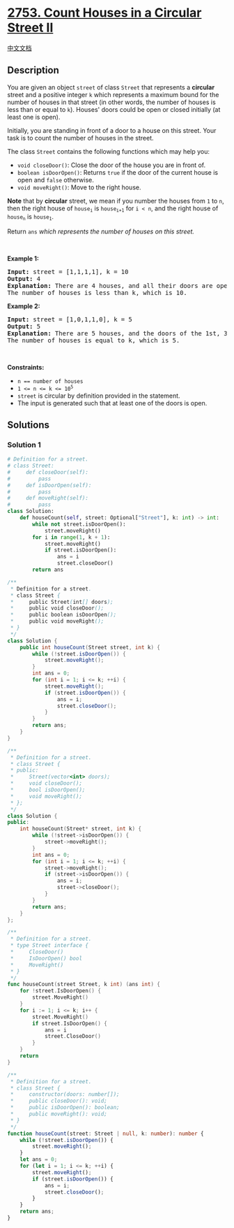 # [2753. Count Houses in a Circular Street II](https://leetcode.com/problems/count-houses-in-a-circular-street-ii)

[中文文档](./solution/2700-2799/2753.Count%20Houses%20in%20a%20Circular%20Street%20II/README.md)

<!-- tags: -->

## Description

<p>You are given an object <code>street</code> of class <code>Street</code> that represents a <strong>circular</strong> street and a positive integer <code>k</code> which represents a maximum bound for the number of houses in that street (in other words, the number of houses is less than or equal to <code>k</code>). Houses&#39; doors could be open or closed initially (at least one is open).</p>

<p>Initially, you are standing in front of a door to a house on this street. Your task is to count the number of houses in the street.</p>

<p>The class <code>Street</code> contains the following functions which may help you:</p>

<ul>
	<li><code>void closeDoor()</code>: Close the door of the house you are in front of.</li>
	<li><code>boolean isDoorOpen()</code>: Returns <code>true</code> if the door of the current house is open and <code>false</code> otherwise.</li>
	<li><code>void moveRight()</code>: Move to the right house.</li>
</ul>

<p><strong>Note</strong> that by <strong>circular</strong> street, we mean if you number the houses from <code>1</code> to <code>n</code>, then the right house of <code>house<sub>i</sub></code> is <code>house<sub>i+1</sub></code> for <code>i &lt; n</code>, and the right house of <code>house<sub>n</sub></code> is <code>house<sub>1</sub></code>.</p>

<p>Return <code>ans</code> <em>which represents the number of houses on this street.</em></p>

<p>&nbsp;</p>
<p><strong class="example">Example 1:</strong></p>

<pre>
<strong>Input:</strong> street = [1,1,1,1], k = 10
<strong>Output:</strong> 4
<strong>Explanation:</strong> There are 4 houses, and all their doors are open. 
The number of houses is less than k, which is 10.</pre>

<p><strong class="example">Example 2:</strong></p>

<pre>
<strong>Input:</strong> street = [1,0,1,1,0], k = 5
<strong>Output:</strong> 5
<strong>Explanation:</strong> There are 5 houses, and the doors of the 1st, 3rd, and 4th house (moving in the right direction) are open, and the rest are closed.
The number of houses is equal to k, which is 5.
</pre>

<p>&nbsp;</p>
<p><strong>Constraints:</strong></p>

<ul>
	<li><code>n == number of houses</code></li>
	<li><code>1 &lt;= n &lt;= k &lt;= 10<sup>5</sup></code></li>
	<li><code>street</code> is circular by definition provided in the statement.</li>
	<li>The input is generated such that at least one of the doors is open.</li>
</ul>

## Solutions

### Solution 1

<!-- tabs:start -->

```python
# Definition for a street.
# class Street:
#     def closeDoor(self):
#         pass
#     def isDoorOpen(self):
#         pass
#     def moveRight(self):
#         pass
class Solution:
    def houseCount(self, street: Optional["Street"], k: int) -> int:
        while not street.isDoorOpen():
            street.moveRight()
        for i in range(1, k + 1):
            street.moveRight()
            if street.isDoorOpen():
                ans = i
                street.closeDoor()
        return ans
```

```java
/**
 * Definition for a street.
 * class Street {
 *     public Street(int[] doors);
 *     public void closeDoor();
 *     public boolean isDoorOpen();
 *     public void moveRight();
 * }
 */
class Solution {
    public int houseCount(Street street, int k) {
        while (!street.isDoorOpen()) {
            street.moveRight();
        }
        int ans = 0;
        for (int i = 1; i <= k; ++i) {
            street.moveRight();
            if (street.isDoorOpen()) {
                ans = i;
                street.closeDoor();
            }
        }
        return ans;
    }
}
```

```cpp
/**
 * Definition for a street.
 * class Street {
 * public:
 *     Street(vector<int> doors);
 *     void closeDoor();
 *     bool isDoorOpen();
 *     void moveRight();
 * };
 */
class Solution {
public:
    int houseCount(Street* street, int k) {
        while (!street->isDoorOpen()) {
            street->moveRight();
        }
        int ans = 0;
        for (int i = 1; i <= k; ++i) {
            street->moveRight();
            if (street->isDoorOpen()) {
                ans = i;
                street->closeDoor();
            }
        }
        return ans;
    }
};
```

```go
/**
 * Definition for a street.
 * type Street interface {
 *     CloseDoor()
 *     IsDoorOpen() bool
 *     MoveRight()
 * }
 */
func houseCount(street Street, k int) (ans int) {
	for !street.IsDoorOpen() {
		street.MoveRight()
	}
	for i := 1; i <= k; i++ {
		street.MoveRight()
		if street.IsDoorOpen() {
			ans = i
			street.CloseDoor()
		}
	}
	return
}
```

```ts
/**
 * Definition for a street.
 * class Street {
 *     constructor(doors: number[]);
 *     public closeDoor(): void;
 *     public isDoorOpen(): boolean;
 *     public moveRight(): void;
 * }
 */
function houseCount(street: Street | null, k: number): number {
    while (!street.isDoorOpen()) {
        street.moveRight();
    }
    let ans = 0;
    for (let i = 1; i <= k; ++i) {
        street.moveRight();
        if (street.isDoorOpen()) {
            ans = i;
            street.closeDoor();
        }
    }
    return ans;
}
```

<!-- tabs:end -->

<!-- end -->
